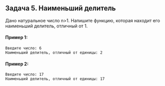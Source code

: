 ## Задача 5. Наименьший делитель
Дано натуральное число n>1. Напишите функцию, которая находит его наименьший делитель, отличный от 1.

#### Пример 1: 
```
Введите число: 6
Наименьший делитель, отличный от единицы: 2
```
#### Пример 2:
```
Введите число: 17
Наименьший делитель, отличный от единицы: 17
```
